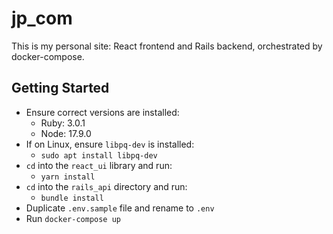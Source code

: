 # jp_com

This is my personal site: React frontend and Rails backend, orchestrated by docker-compose.

## Getting Started

- Ensure correct versions are installed:
  - Ruby: 3.0.1
  - Node: 17.9.0
- If on Linux, ensure `libpq-dev` is installed:
  - `sudo apt install libpq-dev`
- `cd` into the `react_ui` library and run:
  - `yarn install`
- `cd` into the `rails_api` directory and run:
  - `bundle install`
- Duplicate `.env.sample` file and rename to `.env`
- Run `docker-compose up`
